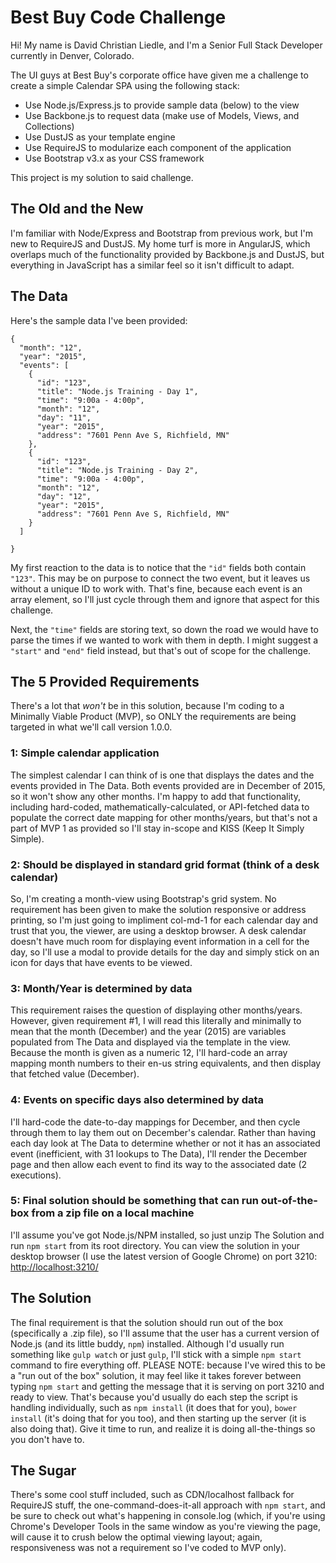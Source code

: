 # Best Buy Code Challenge
Hi! My name is David Christian Liedle, and I'm a Senior Full Stack Developer currently in Denver, Colorado.

The UI guys at Best Buy's corporate office have given me a challenge to create a simple Calendar SPA using the following stack:

- Use Node.js/Express.js to provide sample data (below) to the view
- Use Backbone.js to request data (make use of Models, Views, and Collections)
- Use DustJS as your template engine
- Use RequireJS to modularize each component of the application
- Use Bootstrap v3.x as your CSS framework

This project is my solution to said challenge.

## The Old and the New
I'm familiar with Node/Express and Bootstrap from previous work, but I'm new to RequireJS and DustJS. My home turf is more in AngularJS, which overlaps much of the functionality provided by Backbone.js and DustJS, but everything in JavaScript has a similar feel so it isn't difficult to adapt.


## The Data
Here's the sample data I've been provided:

    {
      "month": "12",
      "year": "2015",
      "events": [
        {
          "id": "123",
          "title": "Node.js Training - Day 1",
          "time": "9:00a - 4:00p",
          "month": "12",
          "day": "11",
          "year": "2015",
          "address": "7601 Penn Ave S, Richfield, MN"
        },
        {
          "id": "123",
          "title": "Node.js Training - Day 2",
          "time": "9:00a - 4:00p",
          "month": "12",
          "day": "12",
          "year": "2015",
          "address": "7601 Penn Ave S, Richfield, MN"
        }
      ]

    }

My first reaction to the data is to notice that the `"id"` fields both contain `"123"`. This may be on purpose to connect the two event, but it leaves us without a unique ID to work with. That's fine, because each event is an array element, so I'll just cycle through them and ignore that aspect for this challenge.

Next, the `"time"` fields are storing text, so down the road we would have to parse the times if we wanted to work with them in depth. I might suggest a `"start"` and `"end"` field instead, but that's out of scope for the challenge.

## The 5 Provided Requirements
There's a lot that *won't* be in this solution, because I'm coding to a Minimally Viable Product (MVP), so ONLY the requirements are being targeted in what we'll call version 1.0.0.

### 1: Simple calendar application
The simplest calendar I can think of is one that displays the dates and the events provided in The Data. Both events provided are in December of 2015, so it won't show any other months. I'm happy to add that functionality, including hard-coded, mathematically-calculated, or API-fetched data to populate the correct date mapping for other months/years, but that's not a part of MVP 1 as provided so I'll stay in-scope and KISS (Keep It Simply Simple).

### 2: Should be displayed in standard grid format (think of a desk calendar)
So, I'm creating a month-view using Bootstrap's grid system. No requirement has been given to make the solution responsive or address printing, so I'm just going to impliment col-md-1 for each calendar day and trust that you, the viewer, are using a desktop browser. A desk calendar doesn't have much room for displaying event information in a cell for the day, so I'll use a modal to provide details for the day and simply stick on an icon for days that have events to be viewed.

### 3: Month/Year is determined by data
This requirement raises the question of displaying other months/years. However, given requirement #1, I will read this literally and minimally to mean that the month (December) and the year (2015) are variables populated from The Data and displayed via the template in the view. Because the month is given as a numeric 12, I'll hard-code an array mapping month numbers to their en-us string equivalents, and then display that fetched value (December).

### 4: Events on specific days also determined by data
I'll hard-code the date-to-day mappings for December, and then cycle through them to lay them out on December's calendar. Rather than having each day look at The Data to determine whether or not it has an associated event (inefficient, with 31 lookups to The Data), I'll render the December page and then allow each event to find its way to the associated date (2 executions).

### 5: Final solution should be something that can run out-of-the-box from a zip file on a local machine
I'll assume you've got Node.js/NPM installed, so just unzip The Solution and run `npm start` from its root directory. You can view the solution in your desktop browser (I use the latest version of Google Chrome) on port 3210: [http://localhost:3210/](http://localhost:3210/)

## The Solution
The final requirement is that the solution should run out of the box (specifically a .zip file), so I'll assume that the user has a current version of Node.js (and its little buddy, `npm`) installed. Although I'd usually run something like `gulp watch` or just `gulp`, I'll stick with a simple `npm start` command to fire everything off. PLEASE NOTE: because I've wired this to be a "run out of the box" solution, it may feel like it takes forever between typing `npm start` and getting the message that it is serving on port 3210 and ready to view. That's because you'd usually do each step the script is handling individually, such as `npm install` (it does that for you), `bower install` (it's doing that for you too), and then starting up the server (it is also doing that). Give it time to run, and realize it is doing all-the-things so you don't have to.

## The Sugar
There's some cool stuff included, such as CDN/localhost fallback for RequireJS stuff, the one-command-does-it-all approach with `npm start`, and be sure to check out what's happening in console.log (which, if you're using Chrome's Developer Tools in the same window as you're viewing the page, will cause it to crush below the optimal viewing layout; again, responsiveness was not a requirement so I've coded to MVP only).
